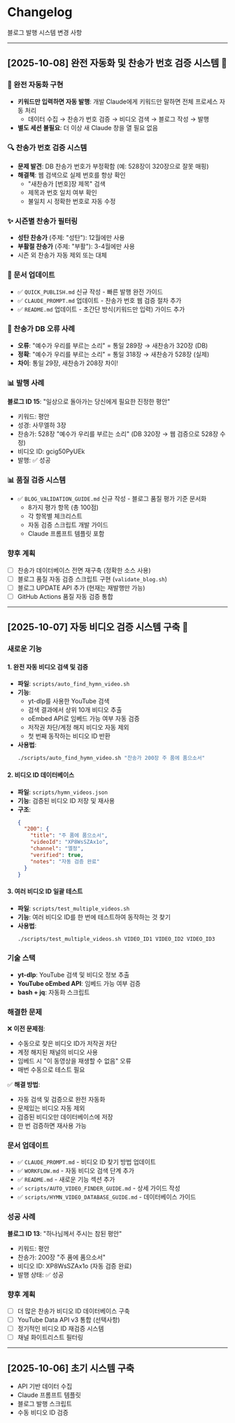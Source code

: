 # Changelog

블로그 발행 시스템 변경 사항

---

## [2025-10-08] 완전 자동화 및 찬송가 번호 검증 시스템 🚀

### 🚀 완전 자동화 구현
- **키워드만 입력하면 자동 발행**: 개발 Claude에게 키워드만 말하면 전체 프로세스 자동 처리
  - 데이터 수집 → 찬송가 번호 검증 → 비디오 검색 → 블로그 작성 → 발행
- **별도 세션 불필요**: 더 이상 새 Claude 창을 열 필요 없음

### 🔍 찬송가 번호 검증 시스템
- **문제 발견**: DB 찬송가 번호가 부정확함 (예: 528장이 320장으로 잘못 매핑)
- **해결책**: 웹 검색으로 실제 번호를 항상 확인
  - "새찬송가 [번호]장 제목" 검색
  - 제목과 번호 일치 여부 확인
  - 불일치 시 정확한 번호로 자동 수정

### ✨ 시즌별 찬송가 필터링
- **성탄 찬송가** (주제: "성탄"): 12월에만 사용
- **부활절 찬송가** (주제: "부활"): 3-4월에만 사용
- 시즌 외 찬송가 자동 제외 또는 대체

### 📝 문서 업데이트
- ✅ `QUICK_PUBLISH.md` 신규 작성 - 빠른 발행 완전 가이드
- ✅ `CLAUDE_PROMPT.md` 업데이트 - 찬송가 번호 웹 검증 절차 추가
- ✅ `README.md` 업데이트 - 초간단 방식(키워드만 입력) 가이드 추가

### 🐛 찬송가 DB 오류 사례
- **오류**: "예수가 우리를 부르는 소리" = 통일 289장 → 새찬송가 320장 (DB)
- **정확**: "예수가 우리를 부르는 소리" = 통일 318장 → 새찬송가 528장 (실제)
- **차이**: 통일 29장, 새찬송가 208장 차이!

### 📊 발행 사례
**블로그 ID 15**: "일상으로 돌아가는 당신에게 필요한 진정한 평안"
- 키워드: 평안
- 성경: 사무엘하 3장
- 찬송가: 528장 "예수가 우리를 부르는 소리" (DB 320장 → 웹 검증으로 528장 수정)
- 비디오 ID: gcig50PyUEk
- 발행: ✅ 성공

### 📊 품질 검증 시스템
- ✅ `BLOG_VALIDATION_GUIDE.md` 신규 작성 - 블로그 품질 평가 기준 문서화
  - 8가지 평가 항목 (총 100점)
  - 각 항목별 체크리스트
  - 자동 검증 스크립트 개발 가이드
  - Claude 프롬프트 템플릿 포함

### 향후 계획
- [ ] 찬송가 데이터베이스 전면 재구축 (정확한 소스 사용)
- [ ] 블로그 품질 자동 검증 스크립트 구현 (`validate_blog.sh`)
- [ ] 블로그 UPDATE API 추가 (현재는 재발행만 가능)
- [ ] GitHub Actions 품질 자동 검증 통합

---

## [2025-10-07] 자동 비디오 검증 시스템 구축 🎉

### 새로운 기능

#### 1. 완전 자동 비디오 검색 및 검증
- **파일**: `scripts/auto_find_hymn_video.sh`
- **기능**:
  - yt-dlp를 사용한 YouTube 검색
  - 검색 결과에서 상위 10개 비디오 추출
  - oEmbed API로 임베드 가능 여부 자동 검증
  - 저작권 차단/계정 해지 비디오 자동 제외
  - 첫 번째 동작하는 비디오 ID 반환
- **사용법**:
  ```bash
  ./scripts/auto_find_hymn_video.sh "찬송가 200장 주 품에 품으소서"
  ```

#### 2. 비디오 ID 데이터베이스
- **파일**: `scripts/hymn_videos.json`
- **기능**: 검증된 비디오 ID 저장 및 재사용
- **구조**:
  ```json
  {
    "200": {
      "title": "주 품에 품으소서",
      "videoId": "XP8WsSZAx1o",
      "channel": "엘정",
      "verified": true,
      "notes": "자동 검증 완료"
    }
  }
  ```

#### 3. 여러 비디오 ID 일괄 테스트
- **파일**: `scripts/test_multiple_videos.sh`
- **기능**: 여러 비디오 ID를 한 번에 테스트하여 동작하는 것 찾기
- **사용법**:
  ```bash
  ./scripts/test_multiple_videos.sh VIDEO_ID1 VIDEO_ID2 VIDEO_ID3
  ```

### 기술 스택

- **yt-dlp**: YouTube 검색 및 비디오 정보 추출
- **YouTube oEmbed API**: 임베드 가능 여부 검증
- **bash + jq**: 자동화 스크립트

### 해결한 문제

❌ **이전 문제점**:
- 수동으로 찾은 비디오 ID가 저작권 차단
- 계정 해지된 채널의 비디오 사용
- 임베드 시 "이 동영상을 재생할 수 없음" 오류
- 매번 수동으로 테스트 필요

✅ **해결 방법**:
- 자동 검색 및 검증으로 완전 자동화
- 문제있는 비디오 자동 제외
- 검증된 비디오만 데이터베이스에 저장
- 한 번 검증하면 재사용 가능

### 문서 업데이트

- ✅ `CLAUDE_PROMPT.md` - 비디오 ID 찾기 방법 업데이트
- ✅ `WORKFLOW.md` - 자동 비디오 검색 단계 추가
- ✅ `README.md` - 새로운 기능 섹션 추가
- ✅ `scripts/AUTO_VIDEO_FINDER_GUIDE.md` - 상세 가이드 작성
- ✅ `scripts/HYMN_VIDEO_DATABASE_GUIDE.md` - 데이터베이스 가이드

### 성공 사례

**블로그 ID 13**: "하나님께서 주시는 참된 평안"
- 키워드: 평안
- 찬송가: 200장 "주 품에 품으소서"
- 비디오 ID: XP8WsSZAx1o (자동 검증 완료)
- 발행 상태: ✅ 성공

### 향후 계획

- [ ] 더 많은 찬송가 비디오 ID 데이터베이스 구축
- [ ] YouTube Data API v3 통합 (선택사항)
- [ ] 정기적인 비디오 ID 재검증 시스템
- [ ] 채널 화이트리스트 필터링

---

## [2025-10-06] 초기 시스템 구축

- API 기반 데이터 수집
- Claude 프롬프트 템플릿
- 블로그 발행 스크립트
- 수동 비디오 ID 검증
